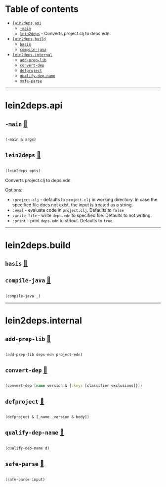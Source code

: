 # Table of contents
-  [`lein2deps.api`](#lein2deps.api) 
    -  [`-main`](#lein2deps.api/-main)
    -  [`lein2deps`](#lein2deps.api/lein2deps) - Converts project.clj to deps.edn.
-  [`lein2deps.build`](#lein2deps.build) 
    -  [`basis`](#lein2deps.build/basis)
    -  [`compile-java`](#lein2deps.build/compile-java)
-  [`lein2deps.internal`](#lein2deps.internal) 
    -  [`add-prep-lib`](#lein2deps.internal/add-prep-lib)
    -  [`convert-dep`](#lein2deps.internal/convert-dep)
    -  [`defproject`](#lein2deps.internal/defproject)
    -  [`qualify-dep-name`](#lein2deps.internal/qualify-dep-name)
    -  [`safe-parse`](#lein2deps.internal/safe-parse)

-----
# <a name="lein2deps.api">lein2deps.api</a>






## <a name="lein2deps.api/-main">`-main`</a> [:page_facing_up:](borkdude/lein2deps/blob/main/src/lein2deps/api.clj#L43-L53)
<a name="lein2deps.api/-main"></a>
``` clojure

(-main & args)
```


## <a name="lein2deps.api/lein2deps">`lein2deps`</a> [:page_facing_up:](borkdude/lein2deps/blob/main/src/lein2deps/api.clj#L9-L41)
<a name="lein2deps.api/lein2deps"></a>
``` clojure

(lein2deps opts)
```


Converts project.clj to deps.edn.

  Options:
  * `:project-clj` - defaults to `project.clj` in working directory. In case the specified file does not exist, the input is treated as a string.
  * `:eval` - evaluate code in `project.clj`. Defaults to `false`
  * `:write-file` - write `deps.edn` to specified file. Defaults to not writing.
  * `:print` - print `deps.edn` to stdout. Defaults to `true`.

-----
# <a name="lein2deps.build">lein2deps.build</a>






## <a name="lein2deps.build/basis">`basis`</a> [:page_facing_up:](borkdude/lein2deps/blob/main/src/lein2deps/build.clj#L4-L4)
<a name="lein2deps.build/basis"></a>

## <a name="lein2deps.build/compile-java">`compile-java`</a> [:page_facing_up:](borkdude/lein2deps/blob/main/src/lein2deps/build.clj#L6-L8)
<a name="lein2deps.build/compile-java"></a>
``` clojure

(compile-java _)
```


-----
# <a name="lein2deps.internal">lein2deps.internal</a>






## <a name="lein2deps.internal/add-prep-lib">`add-prep-lib`</a> [:page_facing_up:](borkdude/lein2deps/blob/main/src/lein2deps/internal.clj#L40-L55)
<a name="lein2deps.internal/add-prep-lib"></a>
``` clojure

(add-prep-lib deps-edn project-edn)
```


## <a name="lein2deps.internal/convert-dep">`convert-dep`</a> [:page_facing_up:](borkdude/lein2deps/blob/main/src/lein2deps/internal.clj#L30-L38)
<a name="lein2deps.internal/convert-dep"></a>
``` clojure

(convert-dep [name version & {:keys [classifier exclusions]}])
```


## <a name="lein2deps.internal/defproject">`defproject`</a> [:page_facing_up:](borkdude/lein2deps/blob/main/src/lein2deps/internal.clj#L6-L13)
<a name="lein2deps.internal/defproject"></a>
``` clojure

(defproject & [_name _version & body])
```


## <a name="lein2deps.internal/qualify-dep-name">`qualify-dep-name`</a> [:page_facing_up:](borkdude/lein2deps/blob/main/src/lein2deps/internal.clj#L25-L28)
<a name="lein2deps.internal/qualify-dep-name"></a>
``` clojure

(qualify-dep-name d)
```


## <a name="lein2deps.internal/safe-parse">`safe-parse`</a> [:page_facing_up:](borkdude/lein2deps/blob/main/src/lein2deps/internal.clj#L15-L23)
<a name="lein2deps.internal/safe-parse"></a>
``` clojure

(safe-parse input)
```


